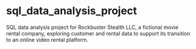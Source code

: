 # sql_data_analysis_project
SQL data analysis project for Rockbuster Stealth LLC, a fictional movie rental company, exploring customer and rental data to support its transition to an online video rental platform.

